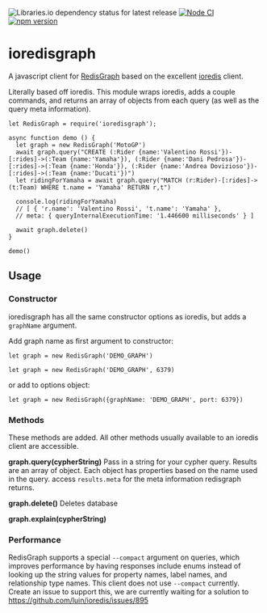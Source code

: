 ![Libraries.io dependency status for latest release](https://img.shields.io/librariesio/release/npm/ioredisgraph?style=flat-square)
[![Node CI](https://github.com/Jonahss/ioredisgraph/workflows/Node%20CI/badge.svg?branch=master)](https://github.com/Jonahss/ioredisgraph/actions)
[![npm version](https://badge.fury.io/js/ioredisgraph.svg)](https://badge.fury.io/js/ioredisgraph)

# ioredisgraph #

A javascript client for [RedisGraph](https://oss.redislabs.com/redisgraph/) based on the excellent [ioredis](https://github.com/luin/ioredis) client.

Literally based off ioredis. This module wraps ioredis, adds a couple commands, and returns an array of objects from each query (as well as the query meta information).

```
let RedisGraph = require('ioredisgraph');

async function demo () {
  let graph = new RedisGraph('MotoGP')
  await graph.query("CREATE (:Rider {name:'Valentino Rossi'})-[:rides]->(:Team {name:'Yamaha'}), (:Rider {name:'Dani Pedrosa'})-[:rides]->(:Team {name:'Honda'}), (:Rider {name:'Andrea Dovizioso'})-[:rides]->(:Team {name:'Ducati'})")
  let ridingForYamaha = await graph.query("MATCH (r:Rider)-[:rides]->(t:Team) WHERE t.name = 'Yamaha' RETURN r,t")

  console.log(ridingForYamaha)
  // [ { 'r.name': 'Valentino Rossi', 't.name': 'Yamaha' },
  // meta: { queryInternalExecutionTime: '1.446600 milliseconds' } ]

  await graph.delete()
}

demo()
```

## Usage ##

### Constructor ###

ioredisgraph has all the same constructor options as ioredis, but adds a `graphName` argument.


Add graph name as first argument to constructor:

`let graph = new RedisGraph('DEMO_GRAPH')`

`let graph = new RedisGraph('DEMO_GRAPH', 6379)`

or add to options object:

`let graph = new RedisGraph({graphName: 'DEMO_GRAPH', port: 6379})`

### Methods ###
These methods are added. All other methods usually available to an ioredis client are accessible.

__graph.query(cypherString)__
Pass in a string for your cypher query.
Results are an array of object. Each object has properties based on the name used in the query.
access `results.meta` for the meta information redisgraph returns.

__graph.delete()__
Deletes database

__graph.explain(cypherString)__

### Performance ###

RedisGraph supports a special `--compact` argument on queries, which improves performance by having responses include enums instead of looking up the string values for property names, label names, and relationship type names. This client does not use `--compact` currently. Create an issue to support this, we are currently waiting for a solution to https://github.com/luin/ioredis/issues/895
